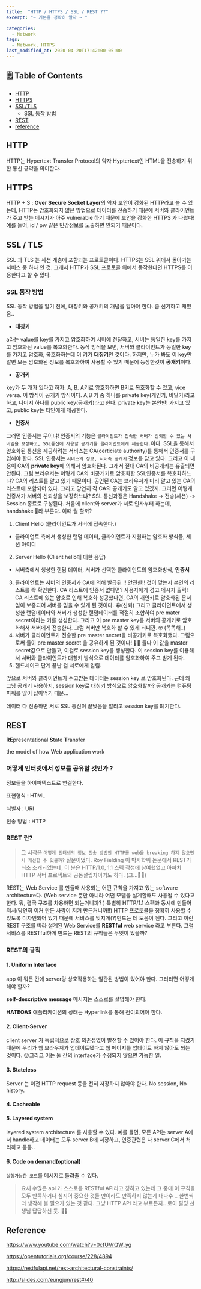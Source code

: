 ```yaml
---
title:  "HTTP / HTTPS / SSL / REST ??"
excerpt: "~ 기본을 정확히 알자 ~ "

categories:
  - Network
tags:
  - Network, HTTPS
last_modified_at: 2020-04-20T17:42:00-05:00
---
```


## 🗒 Table of Contents
- [HTTP](#http)
- [HTTPS](#https)
- [SSL/TLS](#ssl--tls)
  - [SSL 동작 방법](#ssl-동작-방법)
- [REST](#rest)
- [reference](#reference)


## HTTP

HTTP는 Hypertext Transfer Protocol의 약자
Hyptertext인 HTML을 전송하기 위한 통신 규약을 의미한다.


## HTTPS

HTTP + S : **Over Secure Socket Layer**의 약자
보안이 강화된 HTTP라고 볼 수 있는데, 
HTTP는 암호화되지 않은 방법으로 데이터를 전송하기 때문에 서버와 클라이언트가 주고 받는 메시지가 아주 vulnerable 하기 때문에 보안을 강화한 HTTPS 가 나왔다! 
예를 들어, id / pw 같은 민감정보를 노출하면 안되기 때문이다.


## SSL / TLS

SSL 과 TLS 는 세션 계층에 포함되는 프로토콜이다. 
HTTPS는 SSL 위에서 돌아가는 서비스 중 하나 인 것.
그래서 HTTP가 SSL 프로토콜 위에서 동작한다면 HTTPS를 이용한다고 할 수 있다.


### SSL 동작 방법

SSL 동작 방법을 알기 전에, 대칭키와 공개키의 개념을 알아야 한다. 좀 신기하고 재밌음.. 

* **대칭키**

a라는 value를 key를 가지고 암호화하여 서버에 전달하고, 서버는 동일한 key를 가지고 암호화된 value를 복호화한다. 
동작 방식을 보면, 서버와 클라이언트가 동일한 key를 가지고 암호화, 복호화하는데 이 키가 **대칭키**인 것이다.
하지만, 누가 봐도 이 key만 알면 모든 암호화된 정보를 복호화하여 사용할 수 있기 때문에 등장한것이 **공개키**이다.

* **공개키**

key가 두 개가 있다고 하자. A, B. 
A키로 암호화하면 B키로 복호화할 수 있고, vice versa. 이 방식이 공개키 방식이다.
A,B 키 중 하나를 private key(개인키, 비밀키)라고 하고, 나머지 하나를 public key(공개키)라고 한다.
private key는 본인만! 가지고 있고, public key는 타인에게 제공한다.

* **인증서**

그러면 인증서는 무어냐! 인증서의 기능은 `클라이언트가 접속한 서버가 신뢰할 수 있는 서버임을 보장하고, SSL통신에 사용할 공개키를 클라이언트에게 제공한다.`이다. SSL을 통해서 암호화된 통신을 제공하려는 서비스는 CA(certiciate authority)를 통해서 인증서를 구입해야 한다. 
SSL 인증서는 `서비스의 정보, 서버측 공개키` 정보를 담고 있다. 그리고 이 내용이 CA의 **private key**에 의해서 암호화된다. 그래서 절대 CA의 비공개키는 유출되면 안된다. 그럼 브라우저는 어떻게 CA의 비공개키로 암호화한 SSL인증서를 복호화하느냐? CA의 리스트를 알고 있기 때문이다. 공인된 CA는 브라우저가 미리 알고 있는 CA의 리스트에 포함되어 있다. 그리고 당연히 각 CA의 공개키도 알고 있겠지. 
그러면 어떻게 인증서가 서버의 신뢰성을 보장하느냐?
SSL 통신과정은 Handshake -> 전송(세션) -> Session 종료로 구성된다. 처음에 client와 server가 서로 인사부터 하는데, handshake 🤝라 부른다. 이때 뭘 할까? 
1. Client Hello (클라이언트가 서버에 접속한다.)
  - 클라이언트 측에서 생성한 랜덤 데이터, 클라이언트가 지원하는 암호화 방식들, 세션 아이디
2. Server Hello (Client hello에 대한 응답)
  - 서버측에서 생성한 랜덤 데이터, 서버가 선택한 클라이언트의 암호화방식, **인증서**
3. 클라이언트는 서버의 인증서가 CA에 의해 발급된 !! 안전한!! 것이 맞는지 본인의 리스트를 쫙 확인한다. CA 리스트에 인증서 없다면? 사용자에게 경고 메시지 출력! CA 리스트에 있는 암호로 인해 복호화 성공했다면, CA의 개인키로 암호화된 문서임이 보증되어 서버를 믿을 수 있게 된 것이다. 😀(신뢰) 그리고 클라이언트에서 생성한 랜덤데이터와 서버가 생성한 랜덤데이터를 적절히 조합하여 pre mater secret이라는 키를 생성한다. 그리고 이 pre master key를 서버의 공개키로 암호화해서 서버에게 전송한다. 그럼 서버만 복호화 할 수 있게 되니깐. 🤓 (똑똑해..)
4. 서버가 클라이언트가 전송한 pre master secret을 비공개키로 복호화했다. 그럼으로써 둘이 pre master secret 을 공유하게 된 것이다! 👏🏻 둘다 이 값을 master secret값으로 만들고, 이걸로 session key를 생성한다. 이 session key를 이용해서 서버와 클라이언트가 대칭키 방식으로 데이터를 암호화하여 주고 받게 된다.
5. 핸드셰이크 단계 끝난 걸 서로에게 알림.

앞으로 서버와 클라이언트가 주고받는 데이터는 session key 로 암호화된다. 근데 왜 그냥 공개키 사용하지, session key로 대칭키 방식으로 암호화할까? 공개키는 컴퓨팅파워를 많이 잡아먹기 때문...

데이터 다 전송하면 서로 SSL 통신이 끝났음을 알리고 session key를 폐기한다.


## REST

**RE**presentational **S**tate **T**ransfer

the model of how Web application work

### 어떻게 인터넷에서 정보를 공유할 것인가 ? 

정보들을 하이퍼텍스트로 연결한다.

표현형식 : HTML

식별자 : URI

전송 방법 : HTTP

### REST 란?

> 그 시작은 `어떻게 인터넷의 정보 전송 방법인 HTTP를 web을 breaking 하지 않으면서 개선할 수 있을까?` 질문이었다. Roy Fielding 이 박사학위 논문에서 REST가 최초 소개되었는데, 이 분은 HTTP/1.0, 1.1 스펙 작성에 참여했었고 아파치 HTTP 서버 프로젝트의 공동설립자이기도 하다. (크...🤟🏼)

REST는 Web Service 를 만들때 사용되는 어떤 규칙을 가지고 있는 software architecture다. (Web service 뿐만 아니라 어떤 모델을 설계할때도 사용될 수 있다고 한다. 뭐, 결국 구조를 차용하면 되는거니까? ) 특별히 HTTP/1.1 스펙과 동시에 만들어져서(당연히 이거 만든 사람이 저거 만든거니까!!) HTTP 프로토콜을 정확히 사용할 수 있도록 디자인되어 있기 때문에 서비스를 멋지게(?)만드는 데 도움이 된다. 그리고 이런 REST 구조를 따라 설계된 Web Service를 **RESTful** web service 라고 부른다. 그럼 서비스를 RESTful하게 만드는 REST의 규칙들은 무엇이 있을까?

### REST의 규칙

#### 1. Uniform Interface

app 이 뭐든 간에 server랑 상호작용하는 일관된 방법이 있어야 한다. 그러러면 어떻게 해야 할까?

**self-descriptive message** 메시지는 스스로를 설명해야 한다. 

**HATEOAS** 애플리케이션의 상태는 Hyperlink를 통해 전이되어야 한다.

#### 2. Client-Server

client server 가 독립적으로 상호 의존성없이 발전할 수 있어야 한다. 이 규칙을 지켰기 때문에 우리가 웹 브라우저가 업데이트됐다고 웹 페이지를 업데이트 하지 않아도 되는 것이다. 😛그리고 이는 둘 간의 interface가 수정되지 않으면 가능한 일.

#### 3. Stateless

Server 는 이전 HTTP request 등을 전혀 저장하지 않아야 한다. No session, No history.

#### 4. Cacheable

#### 5. Layered system

layered system architecture 를 사용할 수 있다. 예를 들면, 모든 API는 server A에서 handle하고 데이터는 모두 server B에 저장하고, 인증관련은 다 server C에서 처리하고 등등..

#### 6. Code on demand(optional)

`실행가능한 코드`를 메시지로 돌려줄 수 있다.

> 요새 수많은 api 가 스스로를 RESTful API라고 칭하고 있는데 그 중에 이 규칙을 모두 만족하거나 심지어 중요한 것들 만이라도 만족하지 않는게 대다수 ..  한번씩 더 생각해 볼 필요가 있는 것 같다. 그냥 HTTP API 라고 부르든지.. 로이 필딩 선생님 답답하신 듯. 🧘🏻‍

## Reference


https://www.youtube.com/watch?v=0cfUVrQW_yg

https://opentutorials.org/course/228/4894

https://restfulapi.net/rest-architectural-constraints/

http://slides.com/eungjun/rest#/40